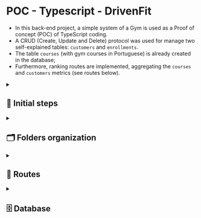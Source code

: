 <h1> POC - Typescript - DrivenFit </h1>
<ul> 
    <li> In this back-end project, a simple system of a Gym is used as a Proof of concept (POC) of TypeScript coding.</li>
    <li>A CRUD (Create, Update and Delete) protocol was used for manage two self-explained tables: <code>customers</code> and <code>enrollments</code>.</li>
    <li>The table <code>courses</code> (with gym courses in Portuguese) is already created in the database;</li>
    <li>Furthermore, ranking routes are implemented, aggregating the <code>courses</code> and <code>customers</code> metrics (see routes below).</li>
</ul>

<details>
<summary>
<h2>👣 Initial steps</h2>
</summary>
<ul>

<h3> Install all dependencies </h3>

```bash
npm i 
```
<h3> Create the <code>.env</code> file following the <code>.env.example</code> file in the root folder </h3>
<li>Example of <code>.env</code> file:</li>

```
POSTGRES_USERNAME= 
POSTGRES_PASSWORD= 
POSTGRES_HOST= 
POSTGRES_PORT= 
POSTGRES_DATABASE= 

PORT=
```



<h3> Run the server API locally </h3>

```bash
npm run dev
```

<h3> Build the application (for deploy)</h3>

```bash
npm run build
```

<h3> Start the application (for deploy)</h3>

```bash
npm run start
```

<p> ⚠️ You'll also need to download the database structure (see database section below) </p>
</ul>
</details>

<details>

<summary>
<h2>🗂 Folders organization </h2>
</summary>
<ul>

```
├── README.md
├── package-lock.json
├── package.json
├── 📁 src
│   ├── 📁 controllers
│   │   ├── courses.controllers.ts
│   │   ├── customers.controllers.ts
│   │   └── enrollments.controllers.ts
│   ├── 📁 database
│   │   ├── connectionDB.ts
│   │   ├── dbdiagram.png
│   │   └── dump.sql
│   ├── index.ts
│   ├── 📁 middlewares
│   │   ├── courses.middlewares.ts
│   │   ├── customers.middleware.ts
│   │   └── schemas.validation.ts
│   ├── 📁 protocols
│   │   ├── courses-rank.ts
│   │   ├── customer.ts
│   │   ├── customers-rank.ts
│   │   └── enrollment.ts
│   ├── 📁 repositories
│   │   ├── courses.repository.ts
│   │   ├── customers.repository.ts
│   │   └── enrollments.repository.ts
│   ├── 📁 routes
│   │   ├── courses.routes.ts
│   │   ├── customers.routes.ts
│   │   ├── enrollments.routes.ts
│   │   └── index.ts
│   ├── 📁 schemas
│   │   ├── customer.schema.ts
│   │   ├── enrollment.schema.ts
│   │   └── top-query.schema.ts
│   └── 📁 services
└── tsconfig.json
```
</ul>
</details>

<details>
    <summary> <h2>🧭 Routes </h2></summary>
<ul>

<details><summary><h3> Customers routes </h3></summary>

**<h4> 👉🏻 Registering a customer </h4>**
<ul>
<li><span style="color: green">POST</span> <code>/register</code></li>
<li>Send customer via body as follow</li>

```JSON
{
    "name": "Customer Name",
    "email": "test@test.com",
    "cpf": "12345678910"
}
```

<li> If succeed, receive an answer in the format:</li>

```JSON
{
    "message": "Customer_name was registered!"
}
```

</ul>

**<h4> 👉🏻 Updating a customer's email </h4>**
<ul>
<li><span style="color: cyan">PUT</span> <code>/update/email</code></li>
<li>Send the infos via body as follow</li>

```JSON
{
    "new_email": "new_email@example.com",
    "previous_email": "previous_email@example.com"
}
```

<li> If succeed, receive an answer in the format:</li>

```JSON
{
    "message": "Customer_name's email updated!"
}
```

</ul>

</details></li>

<details><summary><h3> Enrolments routes </h3></summary>

**<h4> 👉🏻 Enrolling a customer in a course</h4>**
<ul>
<li><span style="color: green">POST</span> <code>/enroll</code></li>
<li>Send a body containing the following infos</li>


```JSON
{
    "customer_id": "1",
    "course_id": "2"
}
```

<li>If succeed, receive an answer in the format:</li>

```JSON
{
    "message": "Success: Customer_X was enrolled into Course_X!"
}
```


</ul>

**<h4> 👉🏻 Unenrolling a customer from a course </h4>**
<ul>
<li><span style="color: red">DELETE</span> <code> /enroll</code></li>
<li>Send a body containing the following infos</li>


```JSON
{
    "customer_id": "1",
    "course_id": "2"
}
```

<li>If succeed, receive an answer in the format:</li>

```JSON
{
    "message": "Success: Customer_X was unenrolled from Course_X!"
}
```

</ul>


**<h4> 👉🏻 Rank of customers with higher number of enrolements</h4>**
<ul>
<li><span style="color: blue">GET</span> <code>/rank/customers</code></li>
<li>Optional a query <code>top</code> with a number, as the example below:</li>

```
/rank/customers?top=3
```
<li>Response in the format:</li>

```JSON
[
  {
    "customer": "Érick",
    "courses": "5"
  },
  {
    "customer": "Brun0",
    "courses": "4"
  },
  {
    "customer": "Jader",
    "courses": "3"
  }
]
```

</ul>


</details>

<details><summary><h3> Courses routes </h3></summary>


**<h4> 👉🏻 Rank of courses with higher number of enrollments</h4>**
<ul>
<li><span style="color: blue">GET</span> <code>/rank/courses</code> </li>
<li>Optional a query <code>top</code> with a number, as the example below:</li>

```
/rank/courses?top=3
```
<li>Response in the format:</li>

```JSON
[
  {
    "course": "LPO",
    "customers": "7"
  },
  {
    "course": "Dança",
    "customers": "5"
  },
  {
    "course": "Zumba",
    "customers": "3"
  }
]
```
</ul>


**<h4> 👉🏻 Courses that a customer is enrolled in</h4>**
<ul>
<li><span style="color: blue">GET</span> <code>/courses/:customer_id</code></li>
<li><code>customer_id</code> is a number and required, as the example below:</li>

```
/courses/2
```
<li>Response in the format of an array, as shown below:</li>

```JSON
[
  "Spining",
  "Funcional",
  "Dança",
  "LPO",
  "Hidroginástica"
]
```
</ul>

</ul>
</details>

<details>
    <summary><h2>🗄️ Database</h2></summary>
<ul>

<h3>Database structure</h3>
<ul>
<img src="https://github.com/erickssguerra/poc-typescript/blob/main/src/database/dbdiagram.png" alt="database diagram">
</ul>
<h3>Database dump</h3>
<ul>
<li> <a href="https://github.com/erickssguerra/poc-typescript/blob/main/src/database/dump.sql">Dump file</a> </li>
</ul>
</ul>
</details>
